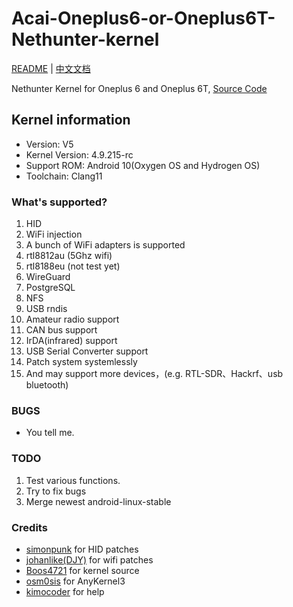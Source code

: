 # Acai-Oneplus6-or-Oneplus6T-Nethunter-kernel
[README](README.md) | [中文文档](README_zh.md)

Nethunter Kernel for Oneplus 6 and Oneplus 6T, [Source Code](https://github.com/acai66/op6-op6t-nethunter-kernel)

## Kernel information
- Version: V5
- Kernel Version: 4.9.215-rc
- Support ROM: Android 10(Oxygen OS and Hydrogen OS)
- Toolchain: Clang11


### What's supported?
1. HID
2. WiFi injection
3. A bunch of WiFi adapters is supported
4. rtl8812au (5Ghz wifi)
5. rtl8188eu (not test yet)
6. WireGuard
7. PostgreSQL
8. NFS
9. USB rndis
10. Amateur radio support
11. CAN bus support
12. IrDA(infrared) support
13. USB Serial Converter support
14. Patch system systemlessly
15. And may support more devices，(e.g. RTL-SDR、Hackrf、usb bluetooth)


### BUGS
- You tell me.


### TODO
1. Test various functions.
2. Try to fix bugs
3. Merge newest android-linux-stable


### Credits
- [simonpunk](https://forum.xda-developers.com/oneplus-5/development/burgerhunter-t3638810) for HID patches
- [johanlike(DJY)](https://github.com/johanlike) for wifi patches
- [Boos4721](https://github.com/Boos4721/op6_kernel) for kernel source 
- [osm0sis](https://github.com/osm0sis/AnyKernel3) for AnyKernel3
- [kimocoder](https://github.com/kimocoder) for help


